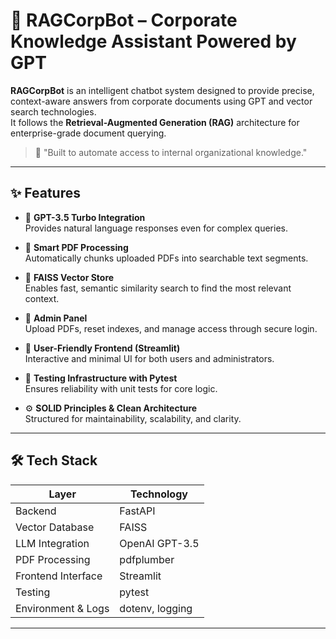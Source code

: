 # 🤖 RAGCorpBot – Corporate Knowledge Assistant Powered by GPT

**RAGCorpBot** is an intelligent chatbot system designed to provide precise, context-aware answers from corporate documents using GPT and vector search technologies.  
It follows the **Retrieval-Augmented Generation (RAG)** architecture for enterprise-grade document querying.

> 📌 "Built to automate access to internal organizational knowledge."

---

## ✨ Features

- 🧠 **GPT-3.5 Turbo Integration**  
  Provides natural language responses even for complex queries.

- 📄 **Smart PDF Processing**  
  Automatically chunks uploaded PDFs into searchable text segments.

- 🧾 **FAISS Vector Store**  
  Enables fast, semantic similarity search to find the most relevant context.

- 🔐 **Admin Panel**  
  Upload PDFs, reset indexes, and manage access through secure login.

- 💬 **User-Friendly Frontend (Streamlit)**  
  Interactive and minimal UI for both users and administrators.

- 🧪 **Testing Infrastructure with Pytest**  
  Ensures reliability with unit tests for core logic.

- ⚙️ **SOLID Principles & Clean Architecture**  
  Structured for maintainability, scalability, and clarity.

---

## 🛠️ Tech Stack

| Layer               | Technology        |
|---------------------|------------------|
| Backend             | FastAPI           |
| Vector Database     | FAISS             |
| LLM Integration     | OpenAI GPT-3.5    |
| PDF Processing      | pdfplumber        |
| Frontend Interface  | Streamlit         |
| Testing             | pytest            |
| Environment & Logs  | dotenv, logging   |

---
